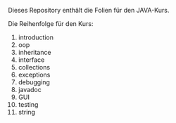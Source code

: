 Dieses Repository enthält die Folien für den JAVA-Kurs.

Die Reihenfolge für den Kurs:

1. introduction
2. oop
3. inheritance
4. interface
5. collections
6. exceptions
7. debugging
8. javadoc
9. GUI
10. testing
11. string
